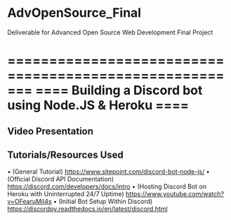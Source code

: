 # AdvOpenSource_Final
Deliverable for Advanced Open Source Web Development Final Project


=======================================================
==== Building a Discord bot using Node.JS & Heroku ====
=======================================================


Video Presentation 
------------------





Tutorials/Resources Used
------------------------
• (General Tutorial) https://www.sitepoint.com/discord-bot-node-js/
• (Official Discord API Documentation) https://discord.com/developers/docs/intro
• (Hosting Discord Bot on Heroku with Uninterrupted 24/7 Uptime) https://www.youtube.com/watch?v=OFearuMjI4s
• (Initial Bot Setup Within Discord) https://discordpy.readthedocs.io/en/latest/discord.html


